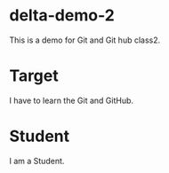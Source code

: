 # delta-demo-2
This is a demo for Git and Git hub class2.

# Target
I have to learn the Git and GitHub.

# Student
I am a Student.
